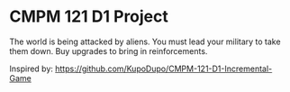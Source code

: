# CMPM 121 D1 Project

The world is being attacked by aliens. You must lead your military to take them down. Buy upgrades to bring in reinforcements.

Inspired by:
https://github.com/KupoDupo/CMPM-121-D1-Incremental-Game
